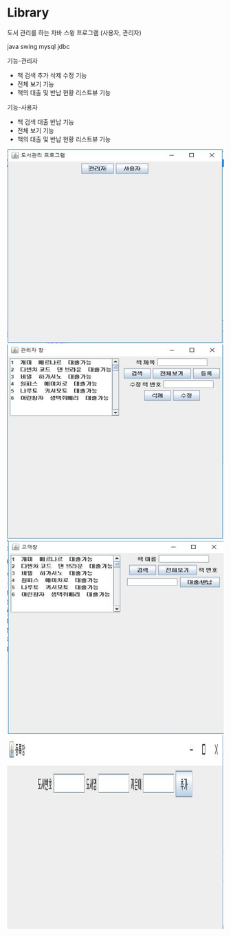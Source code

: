 # Library
도서 관리를 하는 자바 스윙 프로그램 (사용자, 관리자)

java swing mysql jdbc

기능-관리자
* 책 검색 추가 삭제 수정 기능
* 전체 보기 기능
* 책의 대출 및 반납 현황 리스트뷰 기능

기능-사용자
* 책 검색 대출 반납 기능
* 전체 보기 기능
* 책의 대출 및 반납 현황 리스트뷰 기능

<img src = './img/main.jpg' width = '600' height = '450' />
<img src = './img/admin.jpg' width = '600' height = '450' />
<img src = './img/client.jpg' width = '600' height = '450' />
<img src = './img/insert.jpg' width = '600' height = '450' />

